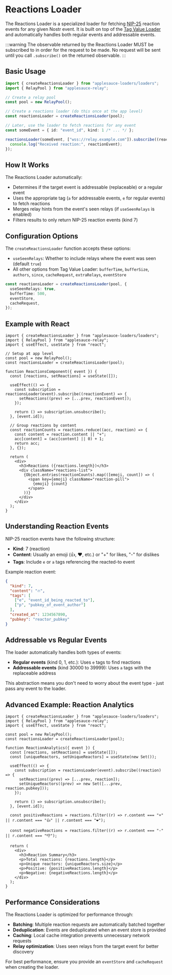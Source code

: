 # Reactions Loader

The Reactions Loader is a specialized loader for fetching [NIP-25](https://github.com/nostr-protocol/nips/blob/master/25.md) reaction events for any given Nostr event. It is built on top of the [Tag Value Loader](./tag-value-loader.md) and automatically handles both regular events and addressable events.

:::warning
The observable returned by the Reactions Loader MUST be subscribed to in order for the request to be made. No request will be sent until you call `.subscribe()` on the returned observable.
:::

## Basic Usage

```ts
import { createReactionsLoader } from "applesauce-loaders/loaders";
import { RelayPool } from "applesauce-relay";

// Create a relay pool
const pool = new RelayPool();

// Create a reactions loader (do this once at the app level)
const reactionsLoader = createReactionsLoader(pool);

// Later, use the loader to fetch reactions for any event
const someEvent = { id: "event_id", kind: 1 /* ... */ };

reactionsLoader(someEvent, ["wss://relay.example.com"]).subscribe((reactionEvent) => {
  console.log("Received reaction:", reactionEvent);
});
```

## How It Works

The Reactions Loader automatically:

- Determines if the target event is addressable (replaceable) or a regular event
- Uses the appropriate tag (`a` for addressable events, `e` for regular events) to fetch reactions
- Merges relay hints from the event's seen relays (if `useSeenRelays` is enabled)
- Filters results to only return NIP-25 reaction events (kind 7)

## Configuration Options

The `createReactionsLoader` function accepts these options:

- `useSeenRelays`: Whether to include relays where the event was seen (default `true`)
- All other options from Tag Value Loader: `bufferTime`, `bufferSize`, `authors`, `since`, `cacheRequest`, `extraRelays`, `eventStore`

```ts
const reactionsLoader = createReactionsLoader(pool, {
  useSeenRelays: true,
  bufferTime: 500,
  eventStore,
  cacheRequest,
});
```

## Example with React

```tsx
import { createReactionsLoader } from "applesauce-loaders/loaders";
import { RelayPool } from "applesauce-relay";
import { useEffect, useState } from "react";

// Setup at app level
const pool = new RelayPool();
const reactionsLoader = createReactionsLoader(pool);

function ReactionsComponent({ event }) {
  const [reactions, setReactions] = useState([]);

  useEffect(() => {
    const subscription = reactionsLoader(event).subscribe((reactionEvent) => {
      setReactions((prev) => [...prev, reactionEvent]);
    });

    return () => subscription.unsubscribe();
  }, [event.id]);

  // Group reactions by content
  const reactionCounts = reactions.reduce((acc, reaction) => {
    const content = reaction.content || "+";
    acc[content] = (acc[content] || 0) + 1;
    return acc;
  }, {});

  return (
    <div>
      <h3>Reactions ({reactions.length})</h3>
      <div className="reactions-list">
        {Object.entries(reactionCounts).map(([emoji, count]) => (
          <span key={emoji} className="reaction-pill">
            {emoji} {count}
          </span>
        ))}
      </div>
    </div>
  );
}
```

## Understanding Reaction Events

NIP-25 reaction events have the following structure:

- **Kind**: 7 (reaction)
- **Content**: Usually an emoji (👍, ❤️, etc.) or "+" for likes, "-" for dislikes
- **Tags**: Include `e` or `a` tags referencing the reacted-to event

Example reaction event:

```json
{
  "kind": 7,
  "content": "🔥",
  "tags": [
    ["e", "event_id_being_reacted_to"],
    ["p", "pubkey_of_event_author"]
  ],
  "created_at": 1234567890,
  "pubkey": "reactor_pubkey"
}
```

## Addressable vs Regular Events

The loader automatically handles both types of events:

- **Regular events** (kind 0, 1, etc.): Uses `e` tags to find reactions
- **Addressable events** (kind 30000 to 39999): Uses `a` tags with the replaceable address

This abstraction means you don't need to worry about the event type - just pass any event to the loader.

## Advanced Example: Reaction Analytics

```tsx
import { createReactionsLoader } from "applesauce-loaders/loaders";
import { RelayPool } from "applesauce-relay";
import { useEffect, useState } from "react";

const pool = new RelayPool();
const reactionsLoader = createReactionsLoader(pool);

function ReactionAnalytics({ event }) {
  const [reactions, setReactions] = useState([]);
  const [uniqueReactors, setUniqueReactors] = useState(new Set());

  useEffect(() => {
    const subscription = reactionsLoader(event).subscribe((reaction) => {
      setReactions((prev) => [...prev, reaction]);
      setUniqueReactors((prev) => new Set([...prev, reaction.pubkey]));
    });

    return () => subscription.unsubscribe();
  }, [event.id]);

  const positiveReactions = reactions.filter((r) => r.content === "+" || r.content === "👍" || r.content === "❤️");

  const negativeReactions = reactions.filter((r) => r.content === "-" || r.content === "👎");

  return (
    <div>
      <h3>Reaction Summary</h3>
      <p>Total reactions: {reactions.length}</p>
      <p>Unique reactors: {uniqueReactors.size}</p>
      <p>Positive: {positiveReactions.length}</p>
      <p>Negative: {negativeReactions.length}</p>
    </div>
  );
}
```

## Performance Considerations

The Reactions Loader is optimized for performance through:

- **Batching**: Multiple reaction requests are automatically batched together
- **Deduplication**: Events are deduplicated when an event store is provided
- **Caching**: Local cache integration prevents unnecessary network requests
- **Relay optimization**: Uses seen relays from the target event for better discovery

For best performance, ensure you provide an `eventStore` and `cacheRequest` when creating the loader.
